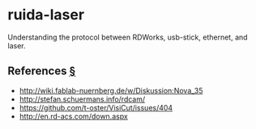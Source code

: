 # ruida-laser
Understanding the protocol between RDWorks, usb-stick, ethernet, and laser.

## References [§](#references)

* http://wiki.fablab-nuernberg.de/w/Diskussion:Nova_35
* http://stefan.schuermans.info/rdcam/
* https://github.com/t-oster/VisiCut/issues/404
* http://en.rd-acs.com/down.aspx


